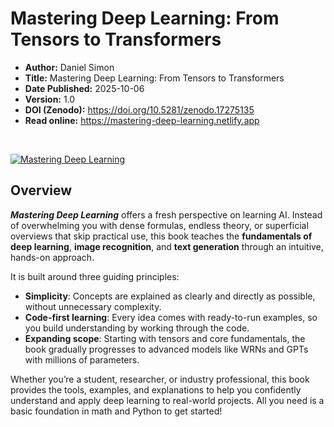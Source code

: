 # Mastering Deep Learning: From Tensors to Transformers

- **Author:** Daniel Simon
- **Title:** Mastering Deep Learning: From Tensors to Transformers
- **Date Published:** 2025-10-06
- **Version:** 1.0
- **DOI (Zenodo):** https://doi.org/10.5281/zenodo.17275135
- **Read online:** https://mastering-deep-learning.netlify.app

<br>

[![Mastering Deep Learning](https://mastering-deep-learning.netlify.app/_static/logo.png)](https://mastering-deep-learning.netlify.app)


## Overview

***Mastering Deep Learning*** offers a fresh perspective on learning AI. Instead of overwhelming you with dense formulas, endless theory, or superficial overviews that skip practical use, this book teaches the **fundamentals of deep learning**, **image recognition**, and **text generation** through an intuitive, hands-on approach.

It is built around three guiding principles:
- **Simplicity**: Concepts are explained as clearly and directly as possible, without unnecessary complexity.
- **Code-first learning**: Every idea comes with ready-to-run examples, so you build understanding by working through the code.
- **Expanding scope**: Starting with tensors and core fundamentals, the book gradually progresses to advanced models like WRNs and GPTs with millions of parameters.

Whether you’re a student, researcher, or industry professional, this book provides the tools, examples, and explanations to help you confidently understand and apply deep learning to real-world projects. All you need is a basic foundation in math and Python to get started!
